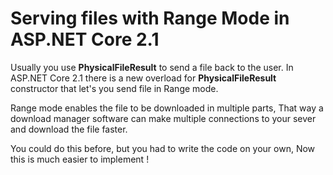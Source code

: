 # Serving files with Range Mode in ASP.NET Core 2.1

Usually you use **PhysicalFileResult** to send a file back to the user. In ASP.NET Core 2.1 there is a new overload for **PhysicalFileResult** constructor that let's you send file in Range mode.

Range mode enables the file to be downloaded in multiple parts, That way a download manager software can make multiple connections to your sever and download the file faster.

You could do this before, but you had to write the code on your own, Now this is much easier to implement !
